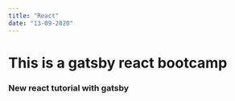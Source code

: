 ```yaml
---
title: "React"
date: "13-09-2020"
---
```


# This is a gatsby react bootcamp

### New react tutorial with gatsby
